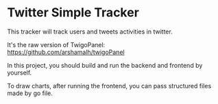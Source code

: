 # Twitter Simple Tracker

This tracker will track users and tweets activities in twitter.

It's the raw version of TwigoPanel: https://github.com/arshamalh/twigoPanel

In this project, you should build and run the backend and frontend by yourself.

To draw charts, after running the frontend, you can pass structured files made by go file.
